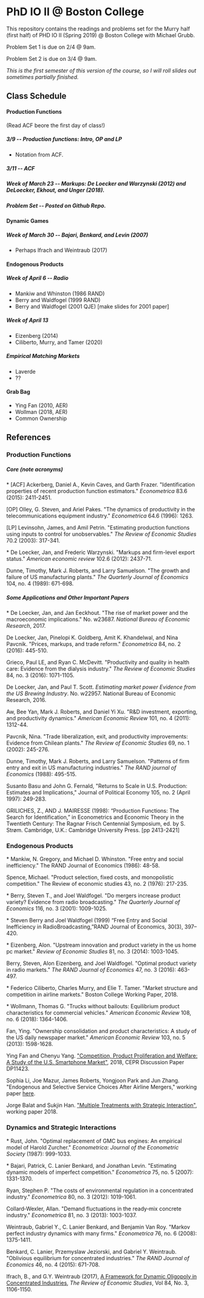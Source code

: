 # PhD IO II @ Boston College
This repository contains the readings and problems set for the Murry half (first half) of PHD IO II (Spring 2019) @ Boston College with Michael Grubb. 

Problem Set 1 is due on 2/4 @ 9am. 

Problem Set 2 is due on 3/4 @ 9am. 

_This is the first semester of this version of the course, so I will roll slides out sometimes partially finished._

## Class Schedule

#### Production Functions
(Read ACF beore the first day of class!)

##### 3/9 -- Production functions: Intro, OP and LP 
- Notation from ACF.  
##### 3/11 -- ACF
##### Week of March 23 -- Markups: De Loecker and Warzynski (2012) and DeLoecker, Ekhout, and Unger (2018).
##### Problem Set -- Posted on Github Repo. 

#### Dynamic Games
##### Week of March 30 -- Bajari, Benkard, and Levin (2007)
- Perhaps Ifrach and Weintraub (2017)

#### Endogenous Products
##### Week of April 6 -- Radio 
- Mankiw and Whinston (1986 RAND)
- Berry and Waldfogel (1999 RAND) 
- Berry and Waldfogel (2001 QJE) [make slides for 2001 paper]
##### Week of April 13
- Eizenberg (2014) 
- Ciliberto, Murry, and Tamer (2020)

##### Empirical Matching Markets
- Laverde
- ??

#### Grab Bag
- Ying Fan (2010, AER)
- Wollman (2018, AER)
- Common Ownership

## References 

### Production Functions 

##### _Core (note acronyms)_
\* [ACF] Ackerberg, Daniel A., Kevin Caves, and Garth Frazer. "Identification properties of recent production function estimators." *Econometrica* 83.6 (2015): 2411-2451.

[OP] Olley, G. Steven, and Ariel Pakes. "The dynamics of productivity in the telecommunications equipment industry." *Econometrica* 64.6 (1996): 1263.

[LP] Levinsohn, James, and Amil Petrin. "Estimating production functions using inputs to control for unobservables." *The Review of Economic Studies* 70.2 (2003): 317-341.

\* De Loecker, Jan, and Frederic Warzynski. "Markups and firm-level export status." _American economic review_ 102.6 (2012): 2437-71.

Dunne, Timothy, Mark J. Roberts, and Larry Samuelson. "The growth and failure of US manufacturing plants." _The Quarterly Journal of Economics_ 104, no. 4 (1989): 671-698.

##### _Some Applications and Other Important Papers_
\* De Loecker, Jan, and Jan Eeckhout. "The rise of market power and the macroeconomic implications." No. w23687. _National Bureau of Economic Research_, 2017.

De Loecker, Jan, Pinelopi K. Goldberg, Amit K. Khandelwal, and Nina Pavcnik. "Prices, markups, and trade reform." _Econometrica_ 84, no. 2 (2016): 445-510.

Grieco, Paul LE, and Ryan C. McDevitt. "Productivity and quality in health care: Evidence from the dialysis industry." _The Review of Economic Studies_ 84, no. 3 (2016): 1071-1105.

De Loecker, Jan, and Paul T. Scott. _Estimating market power Evidence from the US Brewing Industry_. No. w22957. National Bureau of Economic Research, 2016.

Aw, Bee Yan, Mark J. Roberts, and Daniel Yi Xu. "R&D investment, exporting, and productivity dynamics." _American Economic Review_ 101, no. 4 (2011): 1312-44.

Pavcnik, Nina. "Trade liberalization, exit, and productivity improvements: Evidence from Chilean plants." _The Review of Economic Studies_ 69, no. 1 (2002): 245-276.

Dunne, Timothy, Mark J. Roberts, and Larry Samuelson. "Patterns of firm entry and exit in US manufacturing industries." _The RAND journal of Economics_ (1988): 495-515.

Susanto Basu and John G. Fernald, "Returns to Scale in U.S. Production: Estimates and Implications," Journal of Political Economy 105, no. 2 (April 1997): 249-283.

GRILICHES, Z., AND J. MAIRESSE (1998): “Production Functions: The Search for Identification,” in Econometrics and Economic Theory in the Twentieth Century: The Ragnar Frisch Centennial Symposium, ed. by S. Strøm. Cambridge, U.K.: Cambridge University Press. [pp 2413-2421]



### Endogenous Products

\* Mankiw, N. Gregory, and Michael D. Whinston. "Free entry and social inefficiency." The RAND Journal of Economics (1986): 48-58.

Spence, Michael. "Product selection, fixed costs, and monopolistic competition." The Review of economic studies 43, no. 2 (1976): 217-235.

\* Berry, Steven T., and Joel Waldfogel. "Do mergers increase product variety? Evidence from radio broadcasting." _The Quarterly Journal of Economics_ 116, no. 3 (2001): 1009-1025.

\* Steven Berry and Joel Waldfogel (1999) “Free Entry and Social Inefficiency in RadioBroadcasting,”RAND Journal of Economics, 30(3), 397–420.

\* Eizenberg, Alon. "Upstream innovation and product variety in the us home pc market." _Review of Economic Studies_ 81, no. 3 (2014): 1003-1045.

Berry, Steven, Alon Eizenberg, and Joel Waldfogel. "Optimal product variety in radio markets." _The RAND Journal of Economics_ 47, no. 3 (2016): 463-497.

\* Federico Ciliberto, Charles Murry, and Elie T. Tamer. "Market structure and competition in airline markets." Boston College Working Paper, 2018.

\* Wollmann, Thomas G. "Trucks without bailouts: Equilibrium product characteristics for commercial vehicles." _American Economic Review_ 108, no. 6 (2018): 1364-1406.

Fan, Ying. "Ownership consolidation and product characteristics: A study of the US daily newspaper market." _American Economic Review_ 103, no. 5 (2013): 1598-1628.

Ying Fan and Chenyu Yang. ["Competition, Product Proliferation and Welfare: A Study of the U.S. Smartphone Market"](http://www-personal.umich.edu/~yingfan/proliferation_smartphone.pdf),  2018, CEPR Discussion Paper DP11423.

Sophia Li, Joe Mazur, James Roberts, Yongjoon Park and Jun Zhang. "Endogenous and Selective Service Choices After Airline Mergers," working paper [here](http://econweb.umd.edu/~sweeting/SWEETING_airlinemerger_july2018.pdf). 

Jorge Balat and Sukjin Han. ["Multiple Treatments with Strategic Interaction"](https://drive.google.com/open?id=1J1tvtrtJuWSwi5wBlrsxajGfqJ-XUcz4), working paper 2018. 


### Dynamics and Strategic Interactions

\* Rust, John. "Optimal replacement of GMC bus engines: An empirical model of Harold Zurcher." _Econometrica: Journal of the Econometric Society_ (1987): 999-1033.

\* Bajari, Patrick, C. Lanier Benkard, and Jonathan Levin. "Estimating dynamic models of imperfect competition." _Econometrica_ 75, no. 5 (2007): 1331-1370.

Ryan, Stephen P. "The costs of environmental regulation in a concentrated industry." _Econometrica_ 80, no. 3 (2012): 1019-1061.

Collard‐Wexler, Allan. "Demand fluctuations in the ready‐mix concrete industry." _Econometrica_ 81, no. 3 (2013): 1003-1037.

Weintraub, Gabriel Y., C. Lanier Benkard, and Benjamin Van Roy. "Markov perfect industry dynamics with many firms." _Econometrica_ 76, no. 6 (2008): 1375-1411.

Benkard, C. Lanier, Przemyslaw Jeziorski, and Gabriel Y. Weintraub. "Oblivious equilibrium for concentrated industries." _The RAND Journal of Economics_ 46, no. 4 (2015): 671-708.

Ifrach, B., and G.Y. Weintraub (2017), [A Framework for Dynamic Oligopoly in Concentrated Industries](https://academic.oup.com/restud/article-abstract/84/3/1106/2670003), _The Review of Economic Studies_, Vol 84, No. 3, 1106-1150.

<!--stackedit_data:
eyJoaXN0b3J5IjpbLTY0NDA2OTg5Myw2OTE5NTQ4NzQsLTE0ND
QyMDY1MjcsLTk1MzE5NzM3NSwtNjQ2NTQ3MzQ1LDE5MDY0MzQw
MDAsNDMyMTE2NjQxLC0xMTE0MTMzMDAxXX0=
-->
